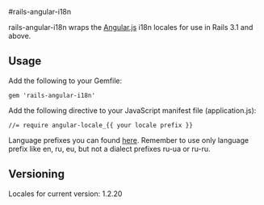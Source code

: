 #rails-angular-i18n

rails-angular-i18n wraps the [Angular.js](http://angularjs.org) i18n locales for use in Rails 3.1 and above.

## Usage

Add the following to your Gemfile:

    gem 'rails-angular-i18n'

Add the following directive to your JavaScript manifest file (application.js):

    //= require angular-locale_{{ your locale prefix }}

Language prefixes you can found [here](https://code.angularjs.org/1.4.0/i18n).
Remember to use only language prefix like en, ru, eu, but not a dialect prefixes ru-ua or ru-ru.

## Versioning

Locales for current version: 1.2.20
